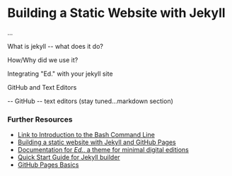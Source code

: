 # Building a Static Website with Jekyll 

...

What is jekyll -- what does it do?

How/Why did we use it?

Integrating "Ed." with your jekyll site

GitHub and Text Editors

-- GitHub
-- text editors (stay tuned...markdown section)

### Further Resources

* [Link to Introduction to the Bash Command Line](https://programminghistorian.org/en/lessons/intro-to-bash)
* [Building a static website with Jekyll and GitHub Pages](https://programminghistorian.org/en/lessons/building-static-sites-with-jekyll-github-pages)
* [Documentation for *Ed.*, a theme for minimal digital editions](https://elotroalex.github.io/ed/documentation/#installing-ed-replacing-an-existing-jekyll-theme)
* [Quick Start Guide for Jekyll builder](https://jekyllrb.com/docs/)
* [GitHub Pages Basics](https://help.github.com/en/categories/github-pages-basics)
